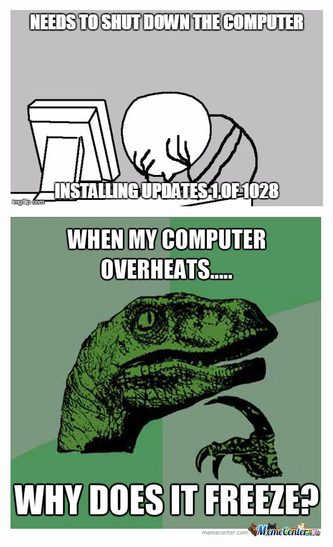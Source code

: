 ![](/assets/9a7206d50afd548037479a7a3ae0e6b0_computer-guy-facepalm-meme-memes-computer_500-314.jpeg)

![](/assets/8f1f21f361ac8f2d953bc25b58eb1633_philosoraptor-and-computers-it-computer-memes_497-512.jpeg)

